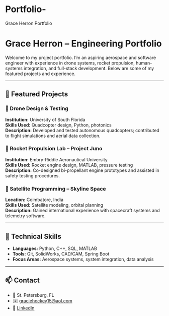 # Portfolio-
Grace Herron Portfolio 
# Grace Herron – Engineering Portfolio

Welcome to my project portfolio. I’m an aspiring aerospace and software engineer with experience in drone systems, rocket propulsion, human-systems integration, and full-stack development. Below are some of my featured projects and experience.

---

## 🚀 Featured Projects

### 🔧 Drone Design & Testing
**Institution:** University of South Florida  
**Skills Used:** Quadcopter design, Python, photonics  
**Description:** Developed and tested autonomous quadcopters; contributed to flight simulations and aerial data collection.

### 🔬 Rocket Propulsion Lab – Project Juno  
**Institution:** Embry-Riddle Aeronautical University  
**Skills Used:** Rocket engine design, MATLAB, pressure testing  
**Description:** Co-designed bi-propellant engine prototypes and assisted in safety testing procedures.

### 📡 Satellite Programming – Skyline Space  
**Location:** Coimbatore, India  
**Skills Used:** Satellite modeling, orbital planning  
**Description:** Gained international experience with spacecraft systems and telemetry software.

---

## 💼 Technical Skills

- **Languages:** Python, C++, SQL, MATLAB  
- **Tools:** Git, SolidWorks, CAD/CAM, Spring Boot  
- **Focus Areas:** Aerospace systems, system integration, data analysis

---

## 📫 Contact

- 📍 St. Petersburg, FL  
- ✉️ graciehockey15@aol.com  
- 🔗 [LinkedIn](https://www.linkedin.com/in/grace-herron-25477b283)  
